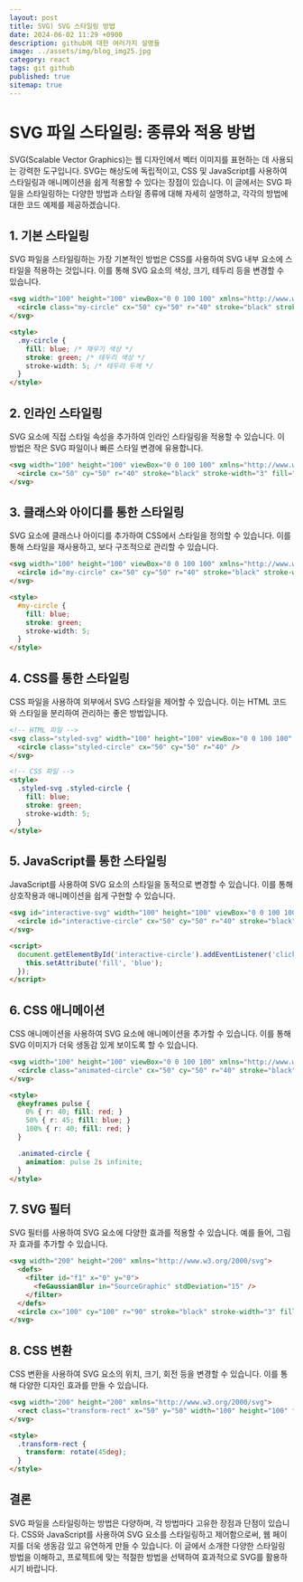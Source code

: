 ```yaml
---
layout: post
title: SVG) SVG 스타일링 방법
date: 2024-06-02 11:29 +0900
description: github에 대한 여러가지 설명들
image: ../assets/img/blog_img25.jpg
category: react
tags: git github
published: true
sitemap: true
---
```


# SVG 파일 스타일링: 종류와 적용 방법
SVG(Scalable Vector Graphics)는 웹 디자인에서 벡터 이미지를 표현하는 데 사용되는 강력한 도구입니다. SVG는 해상도에 독립적이고, CSS 및 JavaScript를 사용하여 스타일링과 애니메이션을 쉽게 적용할 수 있다는 장점이 있습니다. 이 글에서는 SVG 파일을 스타일링하는 다양한 방법과 스타일 종류에 대해 자세히 설명하고, 각각의 방법에 대한 코드 예제를 제공하겠습니다.

## 1. 기본 스타일링
SVG 파일을 스타일링하는 가장 기본적인 방법은 CSS를 사용하여 SVG 내부 요소에 스타일을 적용하는 것입니다. 이를 통해 SVG 요소의 색상, 크기, 테두리 등을 변경할 수 있습니다.

````html
<svg width="100" height="100" viewBox="0 0 100 100" xmlns="http://www.w3.org/2000/svg">
  <circle class="my-circle" cx="50" cy="50" r="40" stroke="black" stroke-width="3" fill="red" />
</svg>

<style>
  .my-circle {
    fill: blue; /* 채우기 색상 */
    stroke: green; /* 테두리 색상 */
    stroke-width: 5; /* 테두리 두께 */
  }
</style>
````

## 2. 인라인 스타일링
SVG 요소에 직접 스타일 속성을 추가하여 인라인 스타일링을 적용할 수 있습니다. 이 방법은 작은 SVG 파일이나 빠른 스타일 변경에 유용합니다.

````html
<svg width="100" height="100" viewBox="0 0 100 100" xmlns="http://www.w3.org/2000/svg">
  <circle cx="50" cy="50" r="40" stroke="black" stroke-width="3" fill="red" style="fill: blue; stroke: green; stroke-width: 5;" />
</svg>
````

## 3. 클래스와 아이디를 통한 스타일링
SVG 요소에 클래스나 아이디를 추가하여 CSS에서 스타일을 정의할 수 있습니다. 이를 통해 스타일을 재사용하고, 보다 구조적으로 관리할 수 있습니다.

````html
<svg width="100" height="100" viewBox="0 0 100 100" xmlns="http://www.w3.org/2000/svg">
  <circle id="my-circle" cx="50" cy="50" r="40" stroke="black" stroke-width="3" fill="red" />
</svg>

<style>
  #my-circle {
    fill: blue;
    stroke: green;
    stroke-width: 5;
  }
</style>
````

## 4. CSS를 통한 스타일링
CSS 파일을 사용하여 외부에서 SVG 스타일을 제어할 수 있습니다. 이는 HTML 코드와 스타일을 분리하여 관리하는 좋은 방법입니다.

````html
<!-- HTML 파일 -->
<svg class="styled-svg" width="100" height="100" viewBox="0 0 100 100" xmlns="http://www.w3.org/2000/svg">
  <circle class="styled-circle" cx="50" cy="50" r="40" />
</svg>

<!-- CSS 파일 -->
<style>
  .styled-svg .styled-circle {
    fill: blue;
    stroke: green;
    stroke-width: 5;
  }
</style>
````

## 5. JavaScript를 통한 스타일링
JavaScript를 사용하여 SVG 요소의 스타일을 동적으로 변경할 수 있습니다. 이를 통해 상호작용과 애니메이션을 쉽게 구현할 수 있습니다.

````html
<svg id="interactive-svg" width="100" height="100" viewBox="0 0 100 100" xmlns="http://www.w3.org/2000/svg">
  <circle id="interactive-circle" cx="50" cy="50" r="40" stroke="black" stroke-width="3" fill="red" />
</svg>

<script>
  document.getElementById('interactive-circle').addEventListener('click', function() {
    this.setAttribute('fill', 'blue');
  });
</script>
````

## 6. CSS 애니메이션
CSS 애니메이션을 사용하여 SVG 요소에 애니메이션을 추가할 수 있습니다. 이를 통해 SVG 이미지가 더욱 생동감 있게 보이도록 할 수 있습니다.

````html
<svg width="100" height="100" viewBox="0 0 100 100" xmlns="http://www.w3.org/2000/svg">
  <circle class="animated-circle" cx="50" cy="50" r="40" stroke="black" stroke-width="3" fill="red" />
</svg>

<style>
  @keyframes pulse {
    0% { r: 40; fill: red; }
    50% { r: 45; fill: blue; }
    100% { r: 40; fill: red; }
  }

  .animated-circle {
    animation: pulse 2s infinite;
  }
</style>
````

## 7. SVG 필터
SVG 필터를 사용하여 SVG 요소에 다양한 효과를 적용할 수 있습니다. 예를 들어, 그림자 효과를 추가할 수 있습니다.

````html
<svg width="200" height="200" xmlns="http://www.w3.org/2000/svg">
  <defs>
    <filter id="f1" x="0" y="0">
      <feGaussianBlur in="SourceGraphic" stdDeviation="15" />
    </filter>
  </defs>
  <circle cx="100" cy="100" r="90" stroke="black" stroke-width="3" fill="red" filter="url(#f1)" />
</svg>
````

## 8. CSS 변환
CSS 변환을 사용하여 SVG 요소의 위치, 크기, 회전 등을 변경할 수 있습니다. 이를 통해 다양한 디자인 효과를 만들 수 있습니다.

````html
<svg width="200" height="200" xmlns="http://www.w3.org/2000/svg">
  <rect class="transform-rect" x="50" y="50" width="100" height="100" fill="blue" />
</svg>

<style>
  .transform-rect {
    transform: rotate(45deg);
  }
</style>
````

## 결론
SVG 파일을 스타일링하는 방법은 다양하며, 각 방법마다 고유한 장점과 단점이 있습니다. CSS와 JavaScript를 사용하여 SVG 요소를 스타일링하고 제어함으로써, 웹 페이지를 더욱 생동감 있고 유연하게 만들 수 있습니다. 이 글에서 소개한 다양한 스타일링 방법을 이해하고, 프로젝트에 맞는 적절한 방법을 선택하여 효과적으로 SVG를 활용하시기 바랍니다.





